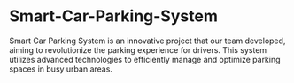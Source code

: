# Smart-Car-Parking-System
Smart Car Parking System is an innovative project that our team developed, aiming to revolutionize the parking experience for drivers. 
This system utilizes advanced technologies to efficiently manage and optimize parking spaces in busy urban areas.
